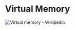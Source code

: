 # Virtual Memory

 

![Virtual memory - Wikipedia](https://upload.wikimedia.org/wikipedia/commons/thumb/6/6e/Virtual_memory.svg/1200px-Virtual_memory.svg.png)